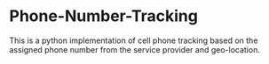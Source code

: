 # Phone-Number-Tracking
This is a python implementation of cell phone tracking based on the assigned phone number from the service provider and geo-location.
